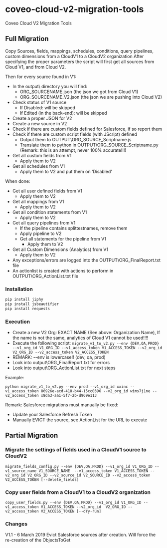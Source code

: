 # coveo-cloud-v2-migration-tools
Coveo Cloud V2 Migration Tools

## Full Migration
Copy Sources, fields, mappings, schedules, conditions, query pipelines, custom dimensions from a CloudV1 to a CloudV2 organization
After specifying the proper parameters the script will first get all sources from Cloud V1, and from Cloud V2.


Then for every source found in V1:
- In the output\ directory you will find:
  - ORG_SOURCENAME.json (the json we got from Cloud V1)
  - ORG_SOURCENAME_V2.json (the json we are pushing into Cloud V2)
- Check status of V1 source
  - If Disabled: will be skipped
  - If Edited (in the back-end): will be skipped
- Create a proper JSON for V2
- Create a new source in V2
- Check if there are custom fields defined for Salesforce, if so report them
- Check if there are custom script fields (with JScript) defined
  - Output them to OUTPUT\ORG_SOURCE_Scriptname.js
  - Translate them to python in OUTPUT\ORG_SOURCE_Scriptname.py (Remark: this is an attempt, never 100% accurate!!!)
- Get all custom fields from V1
  - Apply them to V2
- Get all schedules from V1
  - Apply them to V2 and put them on ‘Disabled’

When done:
- Get all user defined fields from V1
  - Apply them to V2
- Get all mappings from V1
  - Apply them to V2
- Get all condition statements from V1
  - Apply them to V2
- Get all query pipelines from V1
  - If the pipeline contains splittestnames, remove them
  - Apply pipeline to V2
  - Get all statements for the pipeline from V1
    - Apply them to V2
- Get all Custom Dimensions (Analytics) from V1
  - Apply them to V2
- Any exceptions/errors are logged into the OUTPUT\ORG_FinalReport.txt file
- An actionlist is created with actions to perform in OUTPUT\ORG_ActionList.txt file

### Installation
```python
pip install jiphy
pip install jsbeautifier
pip install requests
```

### Execution
* Create a new V2 Org: EXACT NAME (See above: Organization Name), If the name is not the same, analytics of Cloud V1 cannot be used!!!!
* Execute the following script:
`migrate_v1_to_v2.py --env {DEV,QA,PROD} --v1_org_id V1_ORG_ID --v1_access_token V1_ACCESS_TOKEN --v2_org_id 
V2_ORG_ID --v2_access_token V2_ACCESS_TOKEN `
* REMARK: --env is lowercase!! (dev, qa, prod)
* Look into output\ORG_FinalReport.txt for errors
* Look into output\ORG_ActionList.txt for next steps

Example:
```
python migrate_v1_to_v2.py --env prod --v1_org_id xxinc --v1_access_token 86926e-acd-418-b44-15cc0396 --v2_org_id wims7j1ne --v2_access_token x8da3-aa1-5f7-2b-d969e113
```

Remark:
Salesforce migrations must manually be fixed:
* Update your Salesforce Refresh Token
* Manually EVICT the source, see ActionList for the URL to execute

## Partial Migration

### Migrate the settings of fields used in a CloudV1 source to CloudV2

`migrate_fields_config.py --env {DEV,QA,PROD} --v1_org_id V1_ORG_ID --v1_source_name V1_SOURCE_NAME 
--v1_access_token V1_ACCESS_TOKEN --v2_org_id V2_ORG_ID --v2_source_id V2_SOURCE_ID --v2_access_token V2_ACCESS_TOKEN
[--delete_fields]`

### Copy user fields from a CloudV1 to a CloudV2 organization

`copy_user_fields.py --env {DEV,QA,PROD} --v1_org_id V1_ORG_ID --v1_access_token V1_ACCESS_TOKEN --v2_org_id 
V2_ORG_ID --v2_access_token V2_ACCESS_TOKEN [--dry-run]`

### Changes
V1.1 - 6 March 2019
Evict Salesforce sources after creation. Will force the re-creation of the ObjectsToGet
